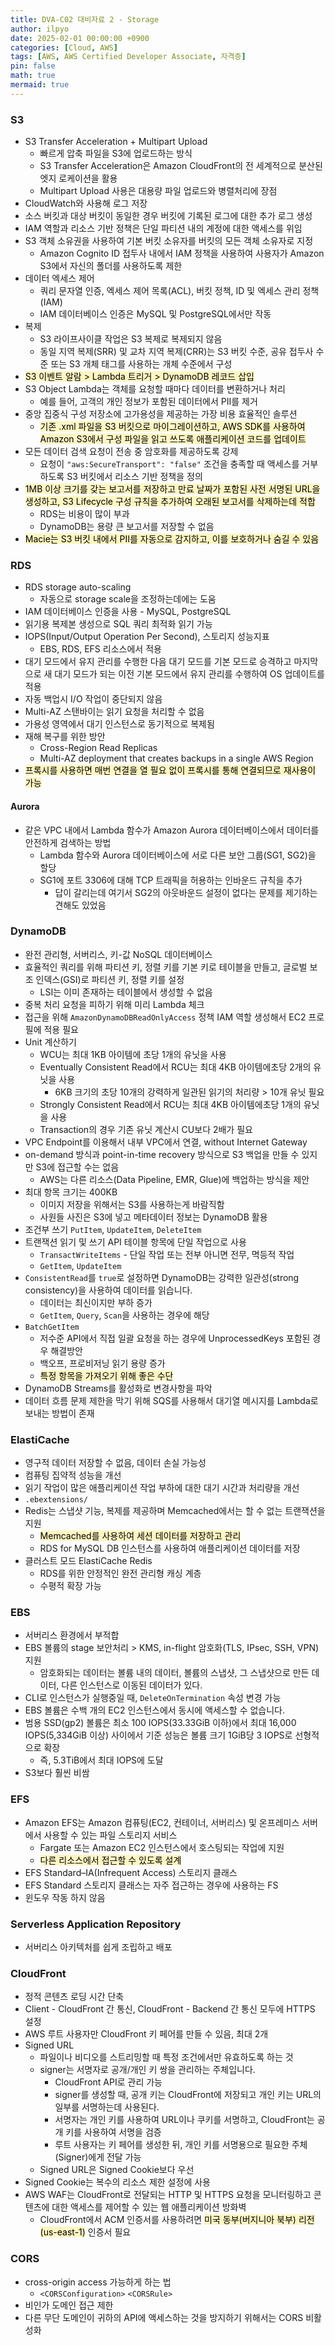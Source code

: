 ```yaml
---
title: DVA-C02 대비자료 2 - Storage
author: ilpyo
date: 2025-02-01 00:00:00 +0900
categories: [Cloud, AWS]
tags: [AWS, AWS Certified Developer Associate, 자격증]
pin: false
math: true
mermaid: true
---
```


### S3
- S3 Transfer Acceleration + Multipart Upload
  - 빠르게 압축 파일을 S3에 업로드하는 방식
  - S3 Transfer Acceleration은 Amazon CloudFront의 전 세계적으로 분산된 엣지 로케이션을 활용
  - Multipart Upload 사용은 대용량 파일 업로드와 병렬처리에 장점
- CloudWatch와 사용해 로그 저장
- 소스 버킷과 대상 버킷이 동일한 경우 버킷에 기록된 로그에 대한 추가 로그 생성
- IAM 역할과 리소스 기반 정책은 단일 파티션 내의 계정에 대한 액세스를 위임
- S3 객체 소유권을 사용하여 기본 버킷 소유자를 버킷의 모든 객체 소유자로 지정
  - Amazon Cognito ID 접두사 내에서 IAM 정책을 사용하여 사용자가 Amazon S3에서 자신의 폴더를 사용하도록 제한
- 데이터 엑세스 제어
  - 쿼리 문자열 인증, 엑세스 제어 목록(ACL), 버킷 정책, ID 및 엑세스 관리 정책(IAM)
  - IAM 데이터베이스 인증은 MySQL 및 PostgreSQL에서만 작동
- 복제
  - S3 라이프사이클 작업은 S3 복제로 복제되지 않음
  - 동일 지역 복제(SRR) 및 교차 지역 복제(CRR)는 S3 버킷 수준, 공유 접두사 수준 또는 S3 개체 태그를 사용하는 개체 수준에서 구성
- <mark style="background: #FFF3A3A6;">S3 이벤트 알람 > Lambda 트리거 > DynamoDB 레코드 삽입</mark>
- S3 Object Lambda는 객체를 요청할 때마다 데이터를 변환하거나 처리
  - 예를 들어, 고객의 개인 정보가 포함된 데이터에서 PII를 제거
- 중앙 집중식 구성 저장소에 고가용성을 제공하는 가장 비용 효율적인 솔루션
  - <mark style="background: #FFF3A3A6;">기존 .xml 파일을 S3 버킷으로 마이그레이션하고, AWS SDK를 사용하여 Amazon S3에서 구성 파일을 읽고 쓰도록 애플리케이션 코드를 업데이트</mark>
- 모든 데이터 검색 요청이 전송 중 암호화를 제공하도록 강제
  - 요청이 `"aws:SecureTransport": "false"` 조건을 충족할 때 액세스를 거부하도록 S3 버킷에서 리소스 기반 정책을 정의
- <mark style="background: #FFF3A3A6;">1MB 이상 크기를 갖는 보고서를 저장하고 만료 날짜가 포함된 사전 서명된 URL을 생성하고, S3 Lifecycle 구성 규칙을 추가하여 오래된 보고서를 삭제하는데 적합</mark>
  - RDS는 비용이 많이 부과
  - DynamoDB는 용량 큰 보고서를 저장할 수 없음
- <mark style="background: #FFF3A3A6;">Macie는 S3 버킷 내에서 PII를 자동으로 감지하고, 이를 보호하거나 숨길 수 있음</mark>

### RDS
- RDS storage auto-scaling
  - 자동으로 storage scale을 조정하는데에는 도움
- IAM 데이터베이스 인증을 사용 - MySQL, PostgreSQL
- 읽기용 복제본 생성으로 SQL 쿼리 최적화 읽기 가능
- IOPS(Input/Output Operation Per Second), 스토리지 성능지표
  - EBS, RDS, EFS 리소스에서 적용
- 대기 모드에서 유지 관리를 수행한 다음 대기 모드를 기본 모드로 승격하고 마지막으로 새 대기 모드가 되는 이전 기본 모드에서 유지 관리를 수행하여 OS 업데이트를 적용
- 자동 백업시 I/O 작업이 중단되지 않음
- Multi-AZ 스탠바이는 읽기 요청을 처리할 수 없음
- 가용성 영역에서 대기 인스턴스로 동기적으로 복제됨
- 재해 복구를 위한 방안
  - Cross-Region Read Replicas
  - Multi-AZ deployment that creates backups in a single AWS Region
- <mark style="background: #FFF3A3A6;">프록시를 사용하면 매번 연결을 열 필요 없이 프록시를 통해 연결되므로 재사용이 가능</mark>

#### Aurora
- 같은 VPC 내에서 Lambda 함수가 Amazon Aurora 데이터베이스에서 데이터를 안전하게 검색하는 방법
  - Lambda 함수와 Aurora 데이터베이스에 서로 다른 보안 그룹(SG1, SG2)을 할당
  - SG1에 포트 3306에 대해 TCP 트래픽을 허용하는 인바운드 규칙을 추가
    - 답이 갈리는데 여기서 SG2의 아웃바운드 설정이 없다는 문제를 제기하는 견해도 있었음

### DynamoDB
- 완전 관리형, 서버리스, 키-값 NoSQL 데이터베이스
- 효율적인 쿼리를 위해 파티션 키, 정렬 키를 기본 키로 테이블을 만들고, 글로벌 보조 인덱스(GSI)로 파티션 키, 정렬 키를 설정
  - LSI는 이미 존재하는 테이블에서 생성할 수 없음
- 중복 처리 요청을 피하기 위해 미리 Lambda 체크
- 접근을 위해 `AmazonDynamoDBReadOnlyAccess` 정책 IAM 역할 생성해서 EC2 프로필에 적용 필요
- Unit 계산하기
  - WCU는 최대 1KB 아이템에 초당 1개의 유닛을 사용
  - Eventually Consistent Read에서 RCU는 최대 4KB 아이템에초당 2개의 유닛을 사용
    - 6KB 크기의 초당 10개의 강력하게 일관된 읽기의 처리량 > 10개 유닛 필요
  - Strongly Consistent Read에서 RCU는 최대 4KB 아이템에초당 1개의 유닛을 사용
  - Transaction의 경우 기존 유닛 계산시 CU보다 2배가 필요
- VPC Endpoint를 이용해서 내부 VPC에서 연결, without Internet Gateway
- on-demand 방식과 point-in-time recovery 방식으로 S3 백업을 만들 수 있지만 S3에 접근할 수는 없음
  - AWS는 다른 리소스(Data Pipeline, EMR, Glue)에 백업하는 방식을 제안
- 최대 항목 크기는 400KB
  - 이미지 저장을 위해서는 S3를 사용하는게 바람직함
  - 사원들 사진은 S3에 넣고 메타데이터 정보는 DynamoDB 활용
- 조건부 쓰기 `PutItem`, `UpdateItem`, `DeleteItem`
- 트랜잭션 읽기 및 쓰기 API 테이블 항목에 단일 작업으로 사용
  - `TransactWriteItems` - 단일 작업 또는 전부 아니면 전무, 멱등적 작업
  - `GetItem`, `UpdateItem`
- `ConsistentRead`를 `true`로 설정하면 DynamoDB는 강력한 일관성(strong consistency)을 사용하여 데이터를 읽습니다.
  - 데이터는 최신이지만 부하 증가
  - `GetItem`, `Query`, `Scan`을 사용하는 경우에 해당
- `BatchGetItem`
  - 저수준 API에서 직접 일괄 요청을 하는 경우에 UnprocessedKeys 포함된 경우 해결방안
  - 백오프, 프로비저닝 읽기 용량 증가
  - <mark style="background: #FFF3A3A6;">특정 항목을 가져오기 위해 좋은 수단</mark>
- DynamoDB Streams를 활성화로 변경사항을 파악
- 데이터 흐름 문제 제한을 막기 위해 SQS를 사용해서 대기열 메시지를 Lambda로 보내는 방법이 존재

### ElastiCache
- 영구적 데이터 저장할 수 없음, 데이터 손실 가능성
- 컴퓨팅 집약적 성능을 개선
- 읽기 작업이 많은 애플리케이션 작업 부하에 대한 대기 시간과 처리량을 개선
- `.ebextensions/`
- Redis는 스냅샷 기능, 복제를 제공하며 Memcached에서는 할 수 없는 트랜잭션을 지원
  - <mark style="background: #FFF3A3A6;">Memcached를 사용하여 세션 데이터를 저장하고 관리</mark>
  - RDS for MySQL DB 인스턴스를 사용하여 애플리케이션 데이터를 저장
- 클러스트 모드 ElastiCache Redis
  - RDS를 위한 안정적인 완전 관리형 캐싱 계층
  - 수평적 확장 가능

### EBS
- 서버리스 환경에서 부적합
- EBS 볼륨의 stage 보안처리 > KMS, in-flight 암호화(TLS, IPsec, SSH, VPN) 지원
  - 암호화되는 데이터는 볼륨 내의 데이터, 볼륨의 스냅샷, 그 스냅샷으로 만든 데이터, 다른 인스턴스로 이동된 데이터가 있다.
- CLI로 인스턴스가 실행중일 때, `DeleteOnTermination` 속성 변경 가능
- EBS 볼륨은 수백 개의 EC2 인스턴스에서 동시에 액세스할 수 없습니다.
- 범용 SSD(gp2) 볼륨은 최소 100 IOPS(33.33GiB 이하)에서 최대 16,000 IOPS(5,334GiB 이상) 사이에서 기준 성능은 볼륨 크기 1GiB당 3 IOPS로 선형적으로 확장
  - 즉, 5.3TiB에서 최대 IOPS에 도달
- S3보다 훨씬 비쌈

### EFS
- Amazon EFS는 Amazon 컴퓨팅(EC2, 컨테이너, 서버리스) 및 온프레미스 서버에서 사용할 수 있는 파일 스토리지 서비스
  - Fargate 또는 Amazon EC2 인스턴스에서 호스팅되는 작업에 지원
  - <mark style="background: #FFF3A3A6;">다른 리소스에서 접근할 수 있도록 설계</mark>
- EFS Standard–IA(Infrequent Access) 스토리지 클래스
- EFS Standard 스토리지 클래스는 자주 접근하는 경우에 사용하는 FS
- 윈도우 작동 하지 않음

### Serverless Application Repository
- 서버리스 아키텍처를 쉽게 조립하고 배포

### CloudFront
- 정적 콘텐츠 로딩 시간 단축
- Client - CloudFront 간 통신, CloudFront - Backend 간 통신 모두에 HTTPS 설정
- AWS 루트 사용자만 CloudFront 키 페어를 만들 수 있음, 최대 2개
- Signed URL
  - 파일이나 비디오를 스트리밍할 때 특정 조건에서만 유효하도록 하는 것
  - signer는 서명자로 공개/개인 키 쌍을 관리하는 주체입니다.
    - CloudFront API로 관리 가능
    - signer를 생성할 때, 공개 키는 CloudFront에 저장되고 개인 키는 URL의 일부를 서명하는데 사용된다.
    - 서명자는 개인 키를 사용하여 URL이나 쿠키를 서명하고, CloudFront는 공개 키를 사용하여 서명을 검증
    - 루트 사용자는 키 페어를 생성한 뒤, 개인 키를 서명용으로 필요한 주체(Signer)에게 전달 가능
  - Signed URL은 Signed Cookie보다 우선
- Signed Cookie는 복수의 리소스 제한 설정에 사용
- AWS WAF는 CloudFront로 전달되는 HTTP 및 HTTPS 요청을 모니터링하고 콘텐츠에 대한 액세스를 제어할 수 있는 웹 애플리케이션 방화벽
  - CloudFront에서 ACM 인증서를 사용하려면 <mark style="background: #FFF3A3A6;">미국 동부(버지니아 북부) 리전(us-east-1)</mark> 인증서 필요

### CORS
- cross-origin access 가능하게 하는 법
  - `<CORSConfiguration>` `<CORSRule>`
- 비인가 도메인 접근 제한
- 다른 무단 도메인이 귀하의 API에 액세스하는 것을 방지하기 위해서는 CORS 비활성화
